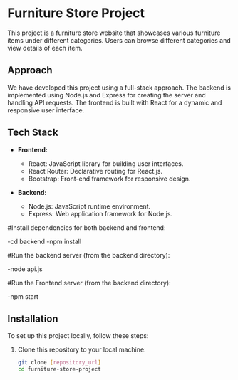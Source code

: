 # Furniture Store Project

This project is a furniture store website that showcases various furniture items under different categories. Users can browse different categories and view details of each item.

## Approach

We have developed this project using a full-stack approach. The backend is implemented using Node.js and Express for creating the server and handling API requests. The frontend is built with React for a dynamic and responsive user interface.

## Tech Stack

- **Frontend:**
  - React: JavaScript library for building user interfaces.
  - React Router: Declarative routing for React.js.
  - Bootstrap: Front-end framework for responsive design.

- **Backend:**
  - Node.js: JavaScript runtime environment.
  - Express: Web application framework for Node.js.


#Install dependencies for both backend and frontend:

-cd backend
-npm install


#Run the backend server (from the backend directory):

-node api.js

#Run the Frontend server (from the backend directory):

-npm start

## Installation

To set up this project locally, follow these steps:

1. Clone this repository to your local machine:
   ```bash
   git clone [repository_url]
   cd furniture-store-project

